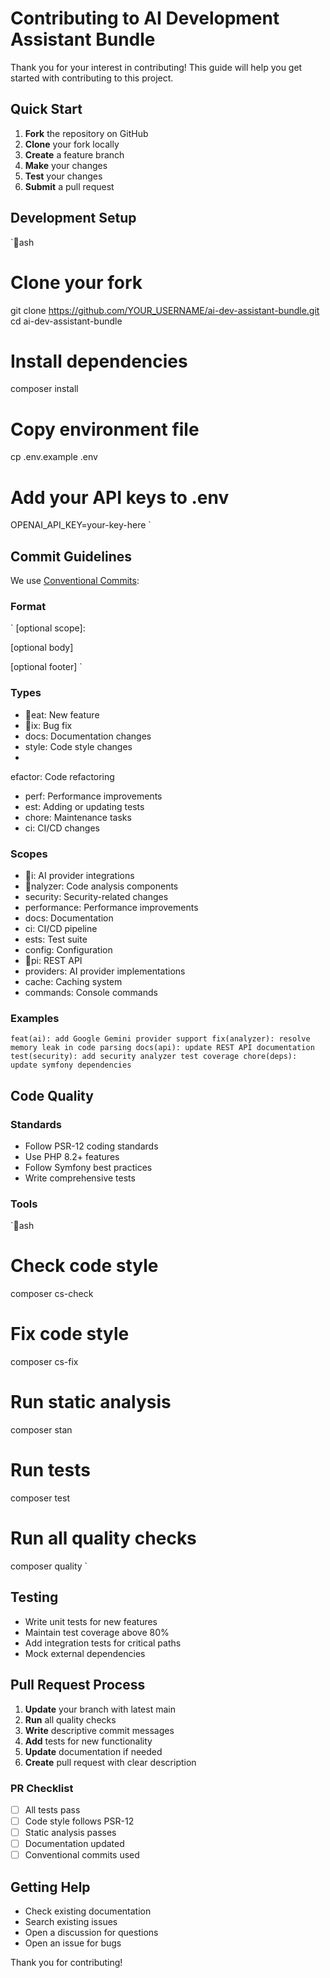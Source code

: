 ﻿# Contributing to AI Development Assistant Bundle

Thank you for your interest in contributing! This guide will help you get started with contributing to this project.

## Quick Start

1. **Fork** the repository on GitHub
2. **Clone** your fork locally
3. **Create** a feature branch
4. **Make** your changes
5. **Test** your changes
6. **Submit** a pull request

## Development Setup

`ash
# Clone your fork
git clone https://github.com/YOUR_USERNAME/ai-dev-assistant-bundle.git
cd ai-dev-assistant-bundle

# Install dependencies
composer install

# Copy environment file
cp .env.example .env

# Add your API keys to .env
OPENAI_API_KEY=your-key-here
`

## Commit Guidelines

We use [Conventional Commits](https://www.conventionalcommits.org/):

### Format
`
<type>[optional scope]: <description>

[optional body]

[optional footer]
`

### Types
- eat: New feature
- ix: Bug fix
- docs: Documentation changes
- style: Code style changes
- efactor: Code refactoring
- perf: Performance improvements
- 	est: Adding or updating tests
- chore: Maintenance tasks
- ci: CI/CD changes

### Scopes
- i: AI provider integrations
- nalyzer: Code analysis components
- security: Security-related changes
- performance: Performance improvements
- docs: Documentation
- ci: CI/CD pipeline
- 	ests: Test suite
- config: Configuration
- pi: REST API
- providers: AI provider implementations
- cache: Caching system
- commands: Console commands

### Examples
`
feat(ai): add Google Gemini provider support
fix(analyzer): resolve memory leak in code parsing
docs(api): update REST API documentation
test(security): add security analyzer test coverage
chore(deps): update symfony dependencies
`

## Code Quality

### Standards
- Follow PSR-12 coding standards
- Use PHP 8.2+ features
- Follow Symfony best practices
- Write comprehensive tests

### Tools
`ash
# Check code style
composer cs-check

# Fix code style
composer cs-fix

# Run static analysis
composer stan

# Run tests
composer test

# Run all quality checks
composer quality
`

## Testing

- Write unit tests for new features
- Maintain test coverage above 80%
- Add integration tests for critical paths
- Mock external dependencies

## Pull Request Process

1. **Update** your branch with latest main
2. **Run** all quality checks
3. **Write** descriptive commit messages
4. **Add** tests for new functionality
5. **Update** documentation if needed
6. **Create** pull request with clear description

### PR Checklist
- [ ] All tests pass
- [ ] Code style follows PSR-12
- [ ] Static analysis passes
- [ ] Documentation updated
- [ ] Conventional commits used

## Getting Help

- Check existing documentation
- Search existing issues
- Open a discussion for questions
- Open an issue for bugs

Thank you for contributing! 
